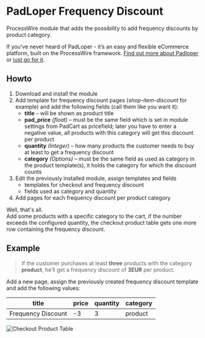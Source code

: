 # PadLoper Frequency Discount

ProcessWire module that adds the possibility to add frequency discounts by product category.

If you've never heard of PadLoper - it’s an easy and flexible eCommerce platform, built on the ProcessWire framework. [Find out more about Padloper](https://padloper.pw/) or [just go for it](https://padloper.pw/buy/).


## Howto

1. Download and install the module
2. Add template for frequency discount pages (*shop-item-discount* for example) and add the following fields (call them like you want it): 
    - **title** – will be shown as product title
    - **pad_price** *(float)* – must be the same field which is  set in module settings from PadCart as pricefield; later you have to enter a negative value, all products with this category will get this discount per product
    - **quantity** *(Integer)* – how many products the customer needs to buy at least to get a frequency discount
    - **category** *(Options)* – must be the same field as used as category in the product template(s), it holds the category for which the discount counts
3. Edit the previously installed module, assign templates and fields
    - templates for checkout and frequency discount
    - fields used as category and quantity
4. Add pages for each frequency discount per product category

Well, that's all.  
Add some products with a specific category to the cart, if the number exceeds the configured quantity, the checkout product table gets one more row containing the frequency discount.

## Example

> If the customer purchases at least **three** products with the category **product**, he’ll get a frequency discount of **3EUR** per product.

Add a new page, assign the previously created frequency discount template and add the following values:

| title              | price | quantity | category |
|--------------------|-------|----------|----------|
| Frequency Discount | -3    | 3        | product  |

![Checkout Product Table](https://github.com/justonestep/processwire-padfrequencydiscount/blob/master/checkout-table.jpg)
